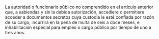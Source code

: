 La autoridad o funcionario público no comprendido en el artículo anterior que, a sabiendas y sin la debida autorización, accediere o permitiere acceder a documentos secretos cuya custodia le esté confiada por razón de su cargo, incurrirá en la pena de multa de seis a doce meses, e inhabilitación especial para empleo o cargo público por tiempo de uno a tres años.

